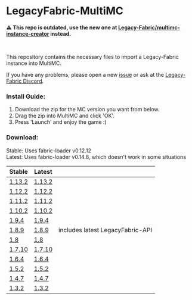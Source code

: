 # LegacyFabric-MultiMC

**⚠️ This repo is outdated, use the new one at [Legacy-Fabric/multimc-instance-creator](https://github.com/Legacy-Fabric/multimc-instance-creator) instead.**

<br>

This repository contains the necessary files to import a Legacy-Fabric instance into MultiMC.

If you have any problems, please open a new [issue](https://github.com/Grayray75/LegacyFabric-MultiMC/issues) or ask at the [Legacy-Fabric Discord](https://legacyfabric.net/discord).

### Install Guide:

1. Download the zip for the MC version you want from below.
2. Drag the zip into MultiMC and click 'OK'.
3. Press 'Launch' and enjoy the game :)

### Download:

Stable: Uses fabric-loader v0.12.12\
Latest: Uses fabric-loader v0.14.8, which doesn't work in some situations

| Stable                                                                                               | Latest                                                                                             |                                  |
| ---------------------------------------------------------------------------------------------------- | -------------------------------------------------------------------------------------------------- | -------------------------------- |
| [1.13.2](https://github.com/Grayray75/LegacyFabric-MultiMC/raw/stable/dist/legacy_fabric_1.13.2.zip) | [1.13.2](https://github.com/Grayray75/LegacyFabric-MultiMC/raw/main/dist/legacy_fabric_1.13.2.zip) |
| [1.12.2](https://github.com/Grayray75/LegacyFabric-MultiMC/raw/stable/dist/legacy_fabric_1.12.2.zip) | [1.12.2](https://github.com/Grayray75/LegacyFabric-MultiMC/raw/main/dist/legacy_fabric_1.12.2.zip) |
| [1.11.2](https://github.com/Grayray75/LegacyFabric-MultiMC/raw/stable/dist/legacy_fabric_1.11.2.zip) | [1.11.2](https://github.com/Grayray75/LegacyFabric-MultiMC/raw/main/dist/legacy_fabric_1.11.2.zip) |
| [1.10.2](https://github.com/Grayray75/LegacyFabric-MultiMC/raw/stable/dist/legacy_fabric_1.10.2.zip) | [1.10.2](https://github.com/Grayray75/LegacyFabric-MultiMC/raw/main/dist/legacy_fabric_1.10.2.zip) |
| [1.9.4](https://github.com/Grayray75/LegacyFabric-MultiMC/raw/stable/dist/legacy_fabric_1.9.4.zip)   | [1.9.4](https://github.com/Grayray75/LegacyFabric-MultiMC/raw/main/dist/legacy_fabric_1.9.4.zip)   |
| [1.8.9](https://github.com/Grayray75/LegacyFabric-MultiMC/raw/stable/dist/legacy_fabric_1.8.9.zip)   | [1.8.9](https://github.com/Grayray75/LegacyFabric-MultiMC/raw/main/dist/legacy_fabric_1.8.9.zip)   | includes latest LegacyFabric-API |
| [1.8](https://github.com/Grayray75/LegacyFabric-MultiMC/raw/stable/dist/legacy_fabric_1.8.zip)       | [1.8](https://github.com/Grayray75/LegacyFabric-MultiMC/raw/main/dist/legacy_fabric_1.8.zip)       |
| [1.7.10](https://github.com/Grayray75/LegacyFabric-MultiMC/raw/stable/dist/legacy_fabric_1.7.10.zip) | [1.7.10](https://github.com/Grayray75/LegacyFabric-MultiMC/raw/main/dist/legacy_fabric_1.7.10.zip) |
| [1.6.4](https://github.com/Grayray75/LegacyFabric-MultiMC/raw/stable/dist/legacy_fabric_1.6.4.zip)   | [1.6.4](https://github.com/Grayray75/LegacyFabric-MultiMC/raw/main/dist/legacy_fabric_1.6.4.zip)   |
| [1.5.2](https://github.com/Grayray75/LegacyFabric-MultiMC/raw/stable/dist/legacy_fabric_1.5.2.zip)   | [1.5.2](https://github.com/Grayray75/LegacyFabric-MultiMC/raw/main/dist/legacy_fabric_1.5.2.zip)   |
| [1.4.7](https://github.com/Grayray75/LegacyFabric-MultiMC/raw/stable/dist/legacy_fabric_1.4.7.zip)   | [1.4.7](https://github.com/Grayray75/LegacyFabric-MultiMC/raw/main/dist/legacy_fabric_1.4.7.zip)   |
| [1.3.2](https://github.com/Grayray75/LegacyFabric-MultiMC/raw/stable/dist/legacy_fabric_1.3.2.zip)   | [1.3.2](https://github.com/Grayray75/LegacyFabric-MultiMC/raw/main/dist/legacy_fabric_1.3.2.zip)   |
